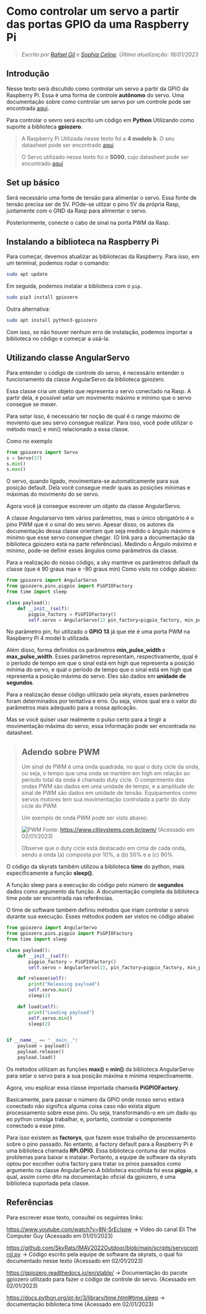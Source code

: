 # Como controlar um servo a partir das portas GPIO da uma Raspberry Pi

> *Escrito por [Rafael Gil](https://github.com/printRafaelprog) e [Sophia Celine](https://github.com/sophi011). Última atualização: 18/01/2023*

## Introdução 

Nesse texto será discutido como controlar um servo a partir da GPIO da Raspberry Pi. Essa é uma forma de controle **autônomo** do servo. Uma documentação sobre como controlar um servo por um controle pode ser encontrada [aqui](https://skyrats.github.io/knowledge_base/docs/Componentes%20-%20M%C3%B3dulos/Como_controlar_servo_pela_controladora_de_voo). 

Para controlar o sevro será escrito um código em **Python** Utilizando como suporte a biblioteca **gpiozero**. 

> A Raspberry Pi Utilizada nesse texto foi a **4 modelo b**. O seu datasheet pode ser encontrado [aqui](https://datasheets.raspberrypi.com/rpi4/raspberry-pi-4-datasheet.pdf) 

> O Servo utilizado nesse texto foi o **SG90**, cujo datasheet pode ser encontrado [aqui](http://www.ee.ic.ac.uk/pcheung/teaching/DE1_EE/stores/sg90_datasheet.pdf)

## Set up básico

Será necessário uma fonte de tensão para alimentar o servo. Essa fonte de tensão precisa ser de 5V. POde-se utilzar o pino 5V da própria Rasp, juntamente com o GND da Rasp para alimentar o servo. 

Posteriormente, conecte o cabo de sinal na porta PWM da Rasp. 

## Instalando a biblioteca na Raspberry Pi 

Para começar, devemos atualizar as bibliotecas da Raspberry. Para isso, em um terminal, podemos rodar o comando:

```bash
sudo apt update
```

Em seguida, podemos instalar a biblioteca com o ```pip```.
```bash
sudo pip3 install gpiozero
```

Outra alternativa:

```bash
sudo apt install python3-gpiozero
```

Com isso, se não houver nenhum erro de instalação, podemos importar a biblioteca no código e começar a usá-la. 

## Utilizando classe AngularServo

Para entender o código de controle do servo, é necessário entender o funcionamento da classe AngularServo da biblioteca gpiozero. 

Essa classe cria um objeto que representa o servo conectado na Rasp. A partir dela, é possível setar um movimento máximo e mínimo que o servo consegue se mexer. 

Para setar isso, é necessário ter noção de qual é o range máximo de moviento que seu servo consegue realizar. Para isso, você pode utilizar o método max() e min() relacionado a essa classe. 

Como no exemplo

```python
from gpiozero import Servo
s = Servo(17)
s.min()
s.max()
```

O servo, quando ligado, movimentara-se automaticamente para sua posição default. Dela você consegue medir quais as posições mínimas e máximas do movimento do se servo. 

Agora você já consegue escrever um objeto da classe AngularServo. 

A classe Angularservo tem vários parâmetros, mas o único obrigatório é o pino PWM que é o sinal do seu servo. Apesar disso, os autores da documentação dessa classe orientam que seja medido o ângulo máximo e mínimo que esse servo consegue chegar. (O link para a documentação da biblioteca gpiozero está na parte referências). Medindo o Ângulo máximo e mínimo, pode-se definir esses ângulos como parâmetros da classe. 

Para a realização do nosso código, a sky manteve os parâmetros default da classe (que é 90 graus max e -90 graus min) Como visto no código abaixo:

```python
from gpiozero import AngularServo
from gpiozero.pins.pigpio import PiGPIOFactory
from time import sleep

class payload():
	def __init__(self):
		pigpio_factory = PiGPIOFactory()
		self.servo = AngularServo(13 pin_factory=pigpio_factory, min_pulse_width=0.0010, max_pulse_width=0.0017)
```

No parâmetro pin, foi utilizado o **GPIO 13** já que ele é uma porta PWM na Raspberry Pi 4 model b utilizada. 

Além disso, forma definidos os parâmetros **min_pulse_width** e **max_pulse_width**. Esses parâmetros representam, respectivamente, qual é o período de tempo em que o sinal está em high que representa a posição mínima do servo, e qual o período de tempo que o sinal está em high que representa a posição máxima do servo. Eles são dados em **unidade de segundos**. 

Para a realização desse código utilizado pela skyrats, esses parâmetros foram determinados por tentativa e erro. Ou seja, vimos qual era o valor do parâmetros mais adequado para a nossa aplicação. 

Mas se você quiser usar realmente o pulso certo para a tingir a movimentação máxima do servo, essa informação pode ser encontrada no datasheet. 

>## Adendo sobre PWM
>Um sinal de PWM é uma onda quadrada, no qual o duty cicle da onda, ou seja, o tempo que uma onda se mantém em high em relação ao período total da onda é chamado duty cicle. O comprimento das ondas PWM são dados em uma unidade de tempo, e a amplitude do sinal de PWM são dados em unidade de tensão. Equipamentos como servos motores tem sua movimentação controlada a partir do duty cicle do PWM
>
>Um exemplo de onda PWM pode ser visto abaixo:
>
>![PWM](./assets/PWM.png)
>Fonte: https://www.citisystems.com.br/pwm/ (Acessado em 02/01/2023)
>
>Observe que o duty cicle está destacado em cima de cada onda, sendo a onda (a) composta por 10%, a (b) 50% e a (c) 90%

O código da skyrats também utilizou a biblioteca **time** do python, mais especificamente a função **sleep()**. 

A função sleep para a execução do código pelo número de **segundos** dados como argumento da função. A documentação completa da biblioteca time pode ser encontrada nas referências.

O time de software também definiu métodos que iriam controlar o servo durante sua execução. Esses métodos podem ser vistos no código abaixo

```python
from gpiozero import AngularServo
from gpiozero.pins.pigpio import PiGPIOFactory
from time import sleep

class payload():
	def __init__(self):
		pigpio_factory = PiGPIOFactory()
		self.servo = AngularServo(13, pin_factory=pigpio_factory, min_pulse_width=0.0010, max_pulse_width=0.0017)

	def release(self):
		print("Releasing payload")
		self.servo.max()
		sleep(2)

	def load(self):
		print("Loading payload")
		self.servo.min()
		sleep(2)


if __name__ == "__main__":
	payload = payload()
	payload.release()
	payload.load()
```

Os métodos utilizam as funções **max()** e **min()** da biblioteca AngularServo para setar o servo para a sua posição máxima e mínima respectivamente. 

Agora, vou esplicar essa classe importada chamada **PiGPIOFactory**. 

Basicamente, para passar o número da GPIO onde nosso servo estará conectado não significa alguma coisa caso não exista algum processamento sobre esse pino. Ou seja, transformando-o em um dado qu eo python consiga trabalhar, e, portanto, controlar o componente conectado a esse pino. 

Para isso existem as **factorys**, que fazem esse trabalho de processamento sobre o pino passado. No entanto, a factory default para a Raspberry Pi é uma biblioteca chamada **RPi.GPIO**. Essa biblioteca contuma dar muitos problemas para baixar e instalar. Portanto, a equipe de software da skyrats optou por escolher outra factory para tratar os pinos passados como argumento na classe AngularServo.A biblioteca escolhida foi essa **pigpio**, a qual, assim como dito na documentação oficial da gpiozero, é uma biblioteca suportada pela classe. 


## Referências

Para escrever esse texto, consultei os seguintes links:

https://www.youtube.com/watch?v=8N-5rEclspw -> Vídeo do canal Eli The Computer Guy (Acessado em 01/01/2023)

https://github.com/SkyRats/IMAV2022Outdoor/blob/main/scripts/servocontrol.py -> Código escrito pela equipe de software da skyrats, o qual foi documentado nesse texto (Acessado em 02/01/2023)

https://gpiozero.readthedocs.io/en/stable/ -> Documentação do pacote gpiozero utilizado para fazer o código de controle do servo. (Acessado em 02/01/2023)

https://docs.python.org/pt-br/3/library/time.html#time.sleep -> documentação biblioteca time (Acessado em 02/01/2023)
